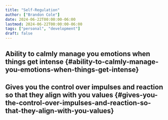 ```yaml
---
title: "Self-Regulation"
author: ["Brandon Cole"]
date: 2024-06-22T00:00:00-06:00
lastmod: 2024-06-22T00:00:00-06:00
tags: ["personal", "development"]
draft: false
---
```


## Ability to calmly manage you emotions when things get intense {#ability-to-calmly-manage-you-emotions-when-things-get-intense}


## Gives you the control over impulses and reaction so that they align with you values {#gives-you-the-control-over-impulses-and-reaction-so-that-they-align-with-you-values}
